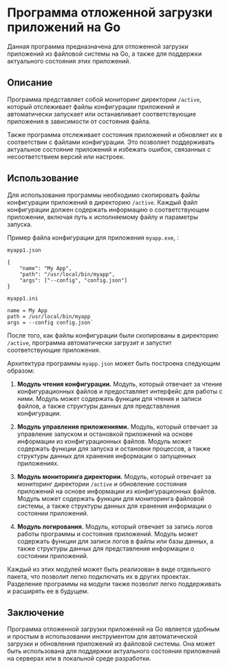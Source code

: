 # Программа отложенной загрузки приложений на Go

Данная программа предназначена для отложенной загрузки приложений из файловой системы на Go, а также для поддержки актуального состояния этих приложений.

## Описание

Программа представляет собой мониторинг директории `/active`, который отслеживает файлы конфигурации приложений и автоматически запускает или останавливает соответствующие приложения в зависимости от состояния файла. 

Также программа отслеживает состояния приложений и обновляет их в соответствии с файлами конфигурации. Это позволяет поддерживать актуальное состояние приложений и избежать ошибок, связанных с несоответствием версий или настроек.

## Использование

Для использования программы необходимо скопировать файлы конфигурации приложений в директорию `/active`. Каждый файл конфигурации должен содержать информацию о соответствующем приложении, включая путь к исполняемому файлу и параметры запуска.

Пример файла конфигурации для приложения `myapp.exe`, :

`myapp1.json`
```
{
    "name": "My App",
    "path": "/usr/local/bin/myapp",
    "args": ["--config", "config.json"]
}
```
`myapp1.ini`
```
name = My App
path = /usr/local/bin/myapp
args = --config config.json`
```

После того, как файлы конфигурации были скопированы в директорию `/active`, программа автоматически загрузит и запустит соответствующие приложения.


Архитектура программы `myapp.json` может быть построена следующим образом:

1. **Модуль чтения конфигурации.** Модуль, который отвечает за чтение конфигурационных файлов и предоставляет интерфейс для работы с ними. Модуль может содержать функции для чтения и записи файлов, а также структуры данных для представления конфигурации.

2. **Модуль управления приложениями.** Модуль, который отвечает за управление запуском и остановкой приложений на основе информации из конфигурационных файлов. Модуль может содержать функции для запуска и остановки процессов, а также структуры данных для хранения информации о запущенных приложениях.

3. **Модуль мониторинга директории.** Модуль, который отвечает за мониторинг директории `/active` и обновление состояния приложений на основе информации из конфигурационных файлов. Модуль может содержать функции для мониторинга файловой системы, а также структуры данных для хранения информации о состоянии приложений.

4. **Модуль логирования.** Модуль, который отвечает за запись логов работы программы и состояния приложений. Модуль может содержать функции для записи логов в файлы или базы данных, а также структуры данных для представления информации о состоянии приложений.

Каждый из этих модулей может быть реализован в виде отдельного пакета, что позволит легко подключать их в других проектах. Разделение программы на модули также позволит легко поддерживать и расширять ее в будущем.
## Заключение

Программа отложенной загрузки приложений на Go является удобным и простым в использовании инструментом для автоматической загрузки и обновления приложений из файловой системы. Она может быть использована для поддержки актуального состояния приложений на серверах или в локальной среде разработки.